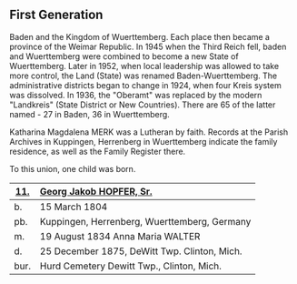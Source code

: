## First Generation

Baden and the Kingdom of Wuerttemberg.  Each place then became a province of the Weimar Republic.  In 1945 when the Third Reich fell, baden and Wuerttemberg were combined to become a new State of Wuerttemberg. Later in 1952, when local leadership was allowed to take more control, the Land (State) was renamed Baden-Wuerttemberg.  The administrative districts began to change in 1924, when four Kreis system was dissolved.  In 1936, the "Oberamt" was replaced by the modern "Landkreis" (State District or New Countries). There are 65 of the latter named - 27 in Baden, 36 in Wuerttemberg.

Katharina Magdalena MERK was a Lutheran by faith.  Records at the Parish Archives in Kuppingen, Herrenberg in Wuerttemberg indicate the family residence, as well as the Family Register there.

To this union, one child was born.

| [11.](11) | [Georg Jakob HOPFER, Sr.](11) 
| --- | :---
b. | 15 March 1804
pb. | Kuppingen, Herrenberg, Wuerttemberg, Germany
m. | 19 August 1834 Anna Maria WALTER
d. | 25 December 1875, DeWitt Twp. Clinton, Mich.
bur. | Hurd Cemetery  Dewitt Twp., Clinton, Mich.
